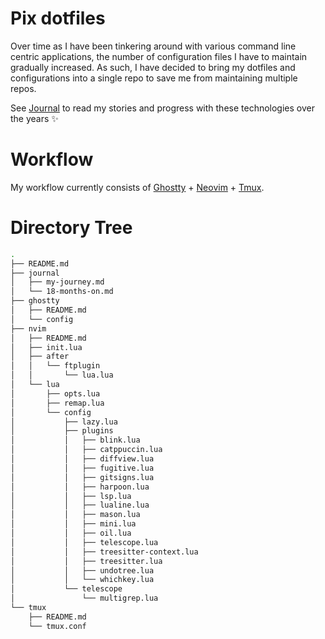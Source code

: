 # Pix dotfiles
Over time as I have been tinkering around with various command line centric applications, the number of configuration files I have to maintain gradually increased. As such, I have decided to bring my dotfiles and configurations into a single repo to save me from maintaining multiple repos.

See [Journal](journal/my-journey.md) to read my stories and progress with these technologies over the years ✨
# Workflow
My workflow currently consists of [Ghostty](ghostty/README.md) + [Neovim](nvim/README.md) + [Tmux](tmux/README.md).

# Directory Tree
```bash
.
├── README.md
├── journal
│   ├── my-journey.md
│   └── 18-months-on.md
├── ghostty
│   ├── README.md
│   └── config
├── nvim
│   ├── README.md
│   ├── init.lua
│   ├── after
│   │   └── ftplugin
│   │       └── lua.lua
│   └── lua
│       ├── opts.lua
│       ├── remap.lua
│       └── config
│           ├── lazy.lua
│           ├── plugins
│           │   ├── blink.lua
│           │   ├── catppuccin.lua
│           │   ├── diffview.lua
│           │   ├── fugitive.lua
│           │   ├── gitsigns.lua
│           │   ├── harpoon.lua
│           │   ├── lsp.lua
│           │   ├── lualine.lua
│           │   ├── mason.lua
│           │   ├── mini.lua
│           │   ├── oil.lua
│           │   ├── telescope.lua
│           │   ├── treesitter-context.lua
│           │   ├── treesitter.lua
│           │   ├── undotree.lua
│           │   └── whichkey.lua
│           └── telescope
│               └── multigrep.lua
└── tmux
    ├── README.md
    └── tmux.conf
```
